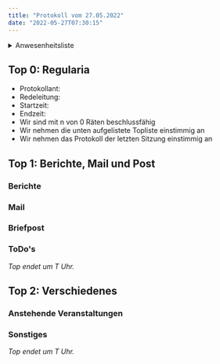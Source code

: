 ```yaml
---
title: "Protokoll vom 27.05.2022"
date: "2022-05-27T07:30:15"
---
```


<details>
<summary>Anwesenheitsliste</summary>

#### Anwesende Räte

#### Abwesende Räte

#### Entschuldigte Räte

#### Gäste

</details>

## Top 0: Regularia

- Protokollant: 
- Redeleitung: 
- Startzeit: 
- Endzeit: 
- Wir sind mit n von 0 Räten beschlussfähig
- Wir nehmen die unten aufgelistete Topliste einstimmig an
- Wir nehmen das Protokoll der letzten Sitzung einstimmig an

## Top 1: Berichte, Mail und Post

### Berichte

### Mail

### Briefpost

### ToDo's

_Top endet um T Uhr._

## Top 2: Verschiedenes

### Anstehende Veranstaltungen

### Sonstiges

_Top endet um T Uhr._

